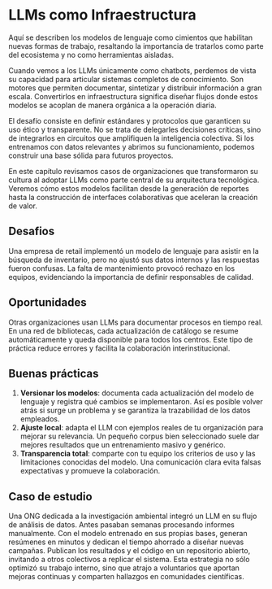 # LLMs como Infraestructura

Aquí se describen los modelos de lenguaje como cimientos que habilitan nuevas formas de trabajo, resaltando la importancia de tratarlos como parte del ecosistema y no como herramientas aisladas.

Cuando vemos a los LLMs únicamente como chatbots, perdemos de vista su capacidad para articular sistemas completos de conocimiento. Son motores que permiten documentar, sintetizar y distribuir información a gran escala. Convertirlos en infraestructura significa diseñar flujos donde estos modelos se acoplan de manera orgánica a la operación diaria.

El desafío consiste en definir estándares y protocolos que garanticen su uso ético y transparente. No se trata de delegarles decisiones críticas, sino de integrarlos en circuitos que amplifiquen la inteligencia colectiva. Si los entrenamos con datos relevantes y abrimos su funcionamiento, podemos construir una base sólida para futuros proyectos.

En este capítulo revisamos casos de organizaciones que transformaron su cultura al adoptar LLMs como parte central de su arquitectura tecnológica. Veremos cómo estos modelos facilitan desde la generación de reportes hasta la construcción de interfaces colaborativas que aceleran la creación de valor.

## Desafios

Una empresa de retail implementó un modelo de lenguaje para asistir en la búsqueda de inventario, pero no ajustó sus datos internos y las respuestas fueron confusas. La falta de mantenimiento provocó rechazo en los equipos, evidenciando la importancia de definir responsables de calidad.

## Oportunidades

Otras organizaciones usan LLMs para documentar procesos en tiempo real. En una red de bibliotecas, cada actualización de catálogo se resume automáticamente y queda disponible para todos los centros. Este tipo de práctica reduce errores y facilita la colaboración interinstitucional.

## Buenas prácticas

1. **Versionar los modelos**: documenta cada actualización del modelo de
   lenguaje y registra qué cambios se implementaron. Así es posible volver atrás
   si surge un problema y se garantiza la trazabilidad de los datos empleados.
2. **Ajuste local**: adapta el LLM con ejemplos reales de tu organización para
   mejorar su relevancia. Un pequeño corpus bien seleccionado suele dar mejores
   resultados que un entrenamiento masivo y genérico.
3. **Transparencia total**: comparte con tu equipo los criterios de uso y las
   limitaciones conocidas del modelo. Una comunicación clara evita falsas
   expectativas y promueve la colaboración.

## Caso de estudio

Una ONG dedicada a la investigación ambiental integró un LLM en su flujo de
análisis de datos. Antes pasaban semanas procesando informes manualmente. Con el
modelo entrenado en sus propias bases, generan resúmenes en minutos y dedican el
tiempo ahorrado a diseñar nuevas campañas. Publican los resultados y el código en
un repositorio abierto, invitando a otros colectivos a replicar el sistema. Esta
estrategia no sólo optimizó su trabajo interno, sino que atrajo a voluntarios que
aportan mejoras continuas y comparten hallazgos en comunidades científicas.
